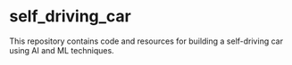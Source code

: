 # self_driving_car
This repository contains code and resources for building a self-driving car using AI and ML techniques.
